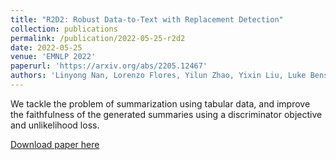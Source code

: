 ```yaml
---
title: "R2D2: Robust Data-to-Text with Replacement Detection"
collection: publications
permalink: /publication/2022-05-25-r2d2
date: 2022-05-25
venue: 'EMNLP 2022'
paperurl: 'https://arxiv.org/abs/2205.12467'
authors: 'Linyong Nan, Lorenzo Flores, Yilun Zhao, Yixin Liu, Luke Benson, Weijin Zou, Dragomir Radev'
---
```


We tackle the problem of summarization using tabular data, and improve the faithfulness of the generated summaries using a discriminator objective and unlikelihood loss.

[Download paper here](http://ljyflores.github.io/files/r2d2.pdf)